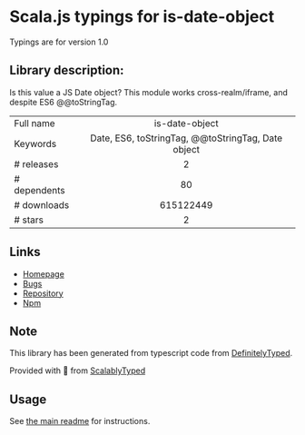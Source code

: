 
# Scala.js typings for is-date-object

Typings are for version 1.0

## Library description:
Is this value a JS Date object? This module works cross-realm/iframe, and despite ES6 @@toStringTag.

|                    |                 |
| ------------------ | :-------------: |
| Full name          | is-date-object |
| Keywords           | Date, ES6, toStringTag, @@toStringTag, Date object |
| # releases         | 2 |
| # dependents       | 80 |
| # downloads        | 615122449 |
| # stars            | 2 |

## Links
- [Homepage](https://github.com/ljharb/is-date-object#readme)
- [Bugs](https://github.com/ljharb/is-date-object/issues)
- [Repository](https://github.com/ljharb/is-date-object)
- [Npm](https://www.npmjs.com/package/is-date-object)
    


## Note
This library has been generated from typescript code from [DefinitelyTyped](https://definitelytyped.org).

Provided with :purple_heart: from [ScalablyTyped](https://github.com/oyvindberg/ScalablyTyped)

## Usage
See [the main readme](../../readme.md) for instructions.


